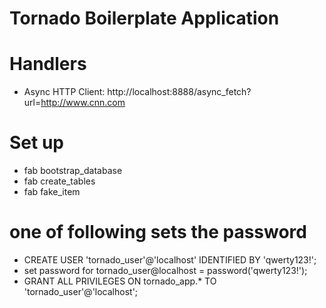 # Tornado Boilerplate Application

# Handlers
- Async HTTP Client: http://localhost:8888/async_fetch?url=http://www.cnn.com

# Set up
- fab bootstrap_database
- fab create_tables
- fab fake_item

# one of following sets the password
- CREATE USER 'tornado_user'@'localhost' IDENTIFIED BY 'qwerty123!';
- set password for tornado_user@localhost = password('qwerty123!');
- GRANT ALL PRIVILEGES ON tornado_app.* TO 'tornado_user'@'localhost';
